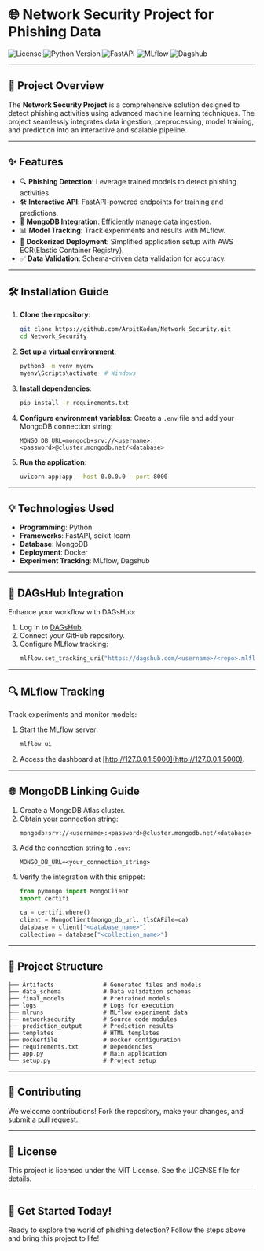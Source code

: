 # 🌐 Network Security Project for Phishing Data

![License](https://img.shields.io/badge/License-MIT-blue.svg)
![Python Version](https://img.shields.io/badge/Python-3.8%2B-green.svg)
![FastAPI](https://img.shields.io/badge/FastAPI-0.85%2B-blue.svg)
![MLflow](https://img.shields.io/badge/MLflow-2.0-orange.svg)
![Dagshub](https://img.shields.io/badge/Dagshub-Enabled-brightgreen.svg)

---

## 🚀 Project Overview
The **Network Security Project** is a comprehensive solution designed to detect phishing activities using advanced machine learning techniques. The project seamlessly integrates data ingestion, preprocessing, model training, and prediction into an interactive and scalable pipeline.

---

## ✨ Features
- 🔍 **Phishing Detection**: Leverage trained models to detect phishing activities.
- 🛠️ **Interactive API**: FastAPI-powered endpoints for training and predictions.
- 💾 **MongoDB Integration**: Efficiently manage data ingestion.
- 📊 **Model Tracking**: Track experiments and results with MLflow.
- 🐳 **Dockerized Deployment**: Simplified application setup with AWS ECR(Elastic Container Registry).
- ✅ **Data Validation**: Schema-driven data validation for accuracy.

---

## 🛠️ Installation Guide
1. **Clone the repository**:
   ```bash
   git clone https://github.com/ArpitKadam/Network_Security.git
   cd Network_Security
   ```

2. **Set up a virtual environment**:
   ```bash
   python3 -m venv myenv
   myenv\Scripts\activate  # Windows
   ```

3. **Install dependencies**:
   ```bash
   pip install -r requirements.txt
   ```

4. **Configure environment variables**:
   Create a `.env` file and add your MongoDB connection string:
   ```env
   MONGO_DB_URL=mongodb+srv://<username>:<password>@cluster.mongodb.net/<database>
   ```

5. **Run the application**:
   ```bash
   uvicorn app:app --host 0.0.0.0 --port 8000
   ```

---

## 💡 Technologies Used
- **Programming**: Python
- **Frameworks**: FastAPI, scikit-learn
- **Database**: MongoDB
- **Deployment**: Docker
- **Experiment Tracking**: MLflow, Dagshub

---

## 🌟 DAGsHub Integration
Enhance your workflow with DAGsHub:
1. Log in to [DAGsHub](https://dagshub.com/).
2. Connect your GitHub repository.
3. Configure MLflow tracking:
   ```python
   mlflow.set_tracking_uri("https://dagshub.com/<username>/<repo>.mlflow")
   ```

---

## 🔍 MLflow Tracking
Track experiments and monitor models:
1. Start the MLflow server:
   ```bash
   mlflow ui
   ```
2. Access the dashboard at [http://127.0.0.1:5000](http://127.0.0.1:5000).

---

## 🌐 MongoDB Linking Guide
1. Create a MongoDB Atlas cluster.
2. Obtain your connection string:
   ```
   mongodb+srv://<username>:<password>@cluster.mongodb.net/<database>
   ```
3. Add the connection string to `.env`:
   ```env
   MONGO_DB_URL=<your_connection_string>
   ```
4. Verify the integration with this snippet:
   ```python
   from pymongo import MongoClient
   import certifi
   
   ca = certifi.where()
   client = MongoClient(mongo_db_url, tlsCAFile=ca)
   database = client["<database_name>"]
   collection = database["<collection_name>"]
   ```

---

## 📂 Project Structure
```
├── Artifacts              # Generated files and models
├── data_schema            # Data validation schemas
├── final_models           # Pretrained models
├── logs                   # Logs for execution
├── mlruns                 # MLflow experiment data
├── networksecurity        # Source code modules
├── prediction_output      # Prediction results
├── templates              # HTML templates
├── Dockerfile             # Docker configuration
├── requirements.txt       # Dependencies
├── app.py                 # Main application
└── setup.py               # Project setup
```

---

## 🤝 Contributing
We welcome contributions! Fork the repository, make your changes, and submit a pull request.

---

## 📜 License
This project is licensed under the MIT License. See the LICENSE file for details.

---

## 🌟 Get Started Today!
Ready to explore the world of phishing detection? Follow the steps above and bring this project to life!
